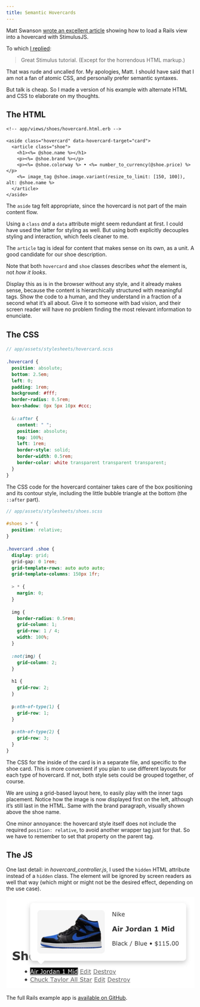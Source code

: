```yaml
---
title: Semantic Hovercards
---
```


Matt Swanson [wrote an excellent article](https://boringrails.com/articles/hovercards-stimulus/) showing how to load a Rails view into a hovercard with StimulusJS.

To which [I replied](https://twitter.com/otagi/status/1336058070644961284):

> Great Stimulus tutorial. (Except for the horrendous HTML markup.)

That was rude and uncalled for. My apologies, Matt. I should have said that I am not a fan of atomic CSS, and personally prefer semantic syntaxes.

But talk is cheap. So I made a version of his example with alternate HTML and CSS to elaborate on my thoughts.

## The HTML

```erb
<!-- app/views/shoes/hovercard.html.erb -->

<aside class="hovercard" data-hovercard-target="card">
  <article class="shoe">
    <h1><%= @shoe.name %></h1>
    <p><%= @shoe.brand %></p>
    <p><%= @shoe.colorway %> • <%= number_to_currency(@shoe.price) %></p>
    <%= image_tag @shoe.image.variant(resize_to_limit: [150, 100]), alt: @shoe.name %>
  </article>
</aside>
```

The `aside` tag felt appropriate, since the hovercard is not part of the main content flow.

Using a `class` *and* a `data` attribute might seem redundant at first. I could have used the latter for styling as well. But using both explicitly decouples styling and interaction, which feels cleaner to me.

The `article` tag is ideal for content that makes sense on its own, as a unit. A good candidate for our shoe description.

Note that both `hovercard` and `shoe` classes describes *what* the element is, not *how it looks*.

Display this as is in the browser without any style, and it already makes sense, because the content is hierarchically structured with meaningful tags. Show the code to a human, and they understand in a fraction of a second what it’s all about. Give it to someone with bad vision, and their screen reader will have no problem finding the most relevant information to enunciate.

## The CSS

```scss
// app/assets/stylesheets/hovercard.scss

.hovercard {
  position: absolute;
  bottom: 2.5em;
  left: 0;
  padding: 1rem;
  background: #fff;
  border-radius: 0.5rem;
  box-shadow: 0px 5px 10px #ccc;

  &::after {
    content: " ";
    position: absolute;
    top: 100%;
    left: 1rem;
    border-style: solid;
    border-width: 0.5rem;
    border-color: white transparent transparent transparent;
  }
}
```

The CSS code for the hovercard container takes care of the box positioning and its contour style, including the little bubble triangle at the bottom (the `::after` part).

```scss
// app/assets/stylesheets/shoes.scss

#shoes > * {
  position: relative;
}

.hovercard .shoe {
  display: grid;
  grid-gap: 0 1rem;
  grid-template-rows: auto auto auto;
  grid-template-columns: 150px 1fr;

  > * {
    margin: 0;
  }

  img {
    border-radius: 0.5rem;
    grid-column: 1;
    grid-row: 1 / 4;
    width: 100%;
  }

  :not(img) {
    grid-column: 2;
  }

  h1 {
    grid-row: 2;
  }

  p:nth-of-type(1) {
    grid-row: 1;
  }

  p:nth-of-type(2) {
    grid-row: 3;
  }
}
```

The CSS for the inside of the card is in a separate file, and specific to the shoe card. This is more convenient if you plan to use different layouts for each type of hovercard. If not, both style sets could be grouped together, of course.

We are using a grid-based layout here, to easily play with the inner tags placement. Notice how the image is now displayed first on the left, although it’s still last in the HTML. Same with the brand paragraph, visually shown above the shoe name.

One minor annoyance: the hovercard style itself does not include the required `position: relative`, to avoid another wrapper tag just for that. So we have to remember to set that property on the parent tag.

## The JS

One last detail: in *hovercard_controller.js*, I used the `hidden` HTML attribute instead of a `hidden` class. The element will be ignored by screen readers as well that way (which might or might not be the desired effect, depending on the use case).

![Hovercard screenshot](/assets/images/blog/semantic_hovercard.jpg)

The full Rails example app is [available on GitHub](https://github.com/otagi/shoes).